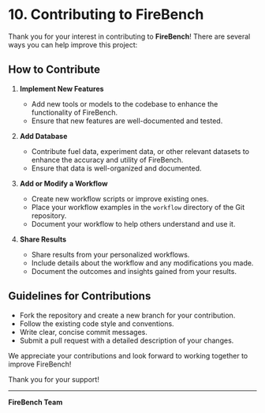 # 10. Contributing to FireBench

Thank you for your interest in contributing to **FireBench**! There are several ways you can help improve this project:

## How to Contribute

1. **Implement New Features**
   - Add new tools or models to the codebase to enhance the functionality of FireBench.
   - Ensure that new features are well-documented and tested.

2. **Add Database**
   - Contribute fuel data, experiment data, or other relevant datasets to enhance the accuracy and utility of FireBench.
   - Ensure that data is well-organized and documented.

3. **Add or Modify a Workflow**
   - Create new workflow scripts or improve existing ones.
   - Place your workflow examples in the `workflow` directory of the Git repository.
   - Document your workflow to help others understand and use it.

4. **Share Results**
   - Share results from your personalized workflows.
   - Include details about the workflow and any modifications you made.
   - Document the outcomes and insights gained from your results.

## Guidelines for Contributions

- Fork the repository and create a new branch for your contribution.
- Follow the existing code style and conventions.
- Write clear, concise commit messages.
- Submit a pull request with a detailed description of your changes.

We appreciate your contributions and look forward to working together to improve FireBench!

Thank you for your support!

---

**FireBench Team**
